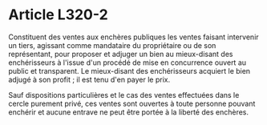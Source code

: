 # Article L320-2

Constituent des ventes aux enchères publiques les ventes faisant intervenir un tiers, agissant comme mandataire du propriétaire ou de son représentant, pour proposer et adjuger un bien au mieux-disant des enchérisseurs à l'issue d'un procédé de mise en concurrence ouvert au public et transparent. Le mieux-disant des enchérisseurs acquiert le bien adjugé à son profit ; il est tenu d'en payer le prix.

Sauf dispositions particulières et le cas des ventes effectuées dans le cercle purement privé, ces ventes sont ouvertes à toute personne pouvant enchérir et aucune entrave ne peut être portée à la liberté des enchères.
